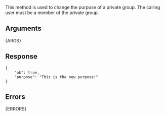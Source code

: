 This method is used to change the purpose of a private group. The calling user must be a member of the private group.

## Arguments

{ARGS}


## Response

	{
		"ok": true,
		"purpose": "This is the new purpose!"
	}

## Errors

{ERRORS}
